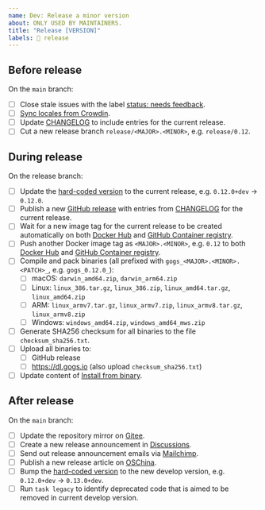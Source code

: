 ```yaml
---
name: Dev: Release a minor version
about: ONLY USED BY MAINTAINERS.
title: "Release [VERSION]"
labels: 📸 release
---
```


## Before release

On the `main` branch:

- [ ] Close stale issues with the label [status: needs feedback](https://github.com/gogs/gogs/issues?q=is%3Aissue+is%3Aopen+label%3A%22status%3A+needs+feedback%22).
- [ ] [Sync locales from Crowdin](https://github.com/gogs/gogs/blob/main/docs/dev/import_locale.md).
- [ ] Update [CHANGELOG](https://github.com/gogs/gogs/blob/main/CHANGELOG.md) to include entries for the current release.
- [ ] Cut a new release branch `release/<MAJOR>.<MINOR>`, e.g. `release/0.12`.

## During release

On the release branch:

- [ ] Update the [hard-coded version](https://github.com/gogs/gogs/blob/main/gogs.go#L22) to the current release, e.g. `0.12.0+dev` -> `0.12.0`.
- [ ] Publish a new [GitHub release](https://github.com/gogs/gogs/releases) with entries from [CHANGELOG](https://github.com/gogs/gogs/blob/main/CHANGELOG.md) for the current release.
- [ ] Wait for a new image tag for the current release to be created automatically on both [Docker Hub](https://hub.docker.com/r/gogs/gogs/tags) and [GitHub Container registry](https://github.com/gogs/gogs/pkgs/container/gogs).
- [ ] Push another Docker image tag as `<MAJOR>.<MINOR>`, e.g. `0.12` to both [Docker Hub](https://hub.docker.com/r/gogs/gogs/tags) and [GitHub Container registry](https://github.com/gogs/gogs/pkgs/container/gogs).
- [ ] Compile and pack binaries (all prefixed with `gogs_<MAJOR>.<MINOR>.<PATCH>_`, e.g. `gogs_0.12.0_`):
	- [ ] macOS: `darwin_amd64.zip`, `darwin_arm64.zip`
	- [ ] Linux: `linux_386.tar.gz`, `linux_386.zip`, `linux_amd64.tar.gz`, `linux_amd64.zip`
	- [ ] ARM: `linux_armv7.tar.gz`, `linux_armv7.zip`, `linux_armv8.tar.gz`, `linux_armv8.zip`
	- [ ] Windows: `windows_amd64.zip`, `windows_amd64_mws.zip`
- [ ] Generate SHA256 checksum for all binaries to the file `checksum_sha256.txt`.
- [ ] Upload all binaries to:
	- [ ] GitHub release
	- [ ] https://dl.gogs.io (also upload `checksum_sha256.txt`)
- [ ] Update content of [Install from binary](https://gogs.io/docs/installation/install_from_binary).

## After release

On the `main` branch:

- [ ] Update the repository mirror on [Gitee](https://gitee.com/unknwon/gogs).
- [ ] Create a new release announcement in [Discussions](https://github.com/gogs/gogs/discussions/categories/announcements).
- [ ] Send out release announcement emails via [Mailchimp](https://mailchimp.com/).
- [ ] Publish a new release article on [OSChina](http://my.oschina.net/Obahua/admin/releases).
- [ ] Bump the [hard-coded version](https://github.com/gogs/gogs/blob/main/gogs.go#L22) to the new develop version, e.g. `0.12.0+dev` -> `0.13.0+dev`.
- [ ] Run `task legacy` to identify deprecated code that is aimed to be removed in current develop version.
